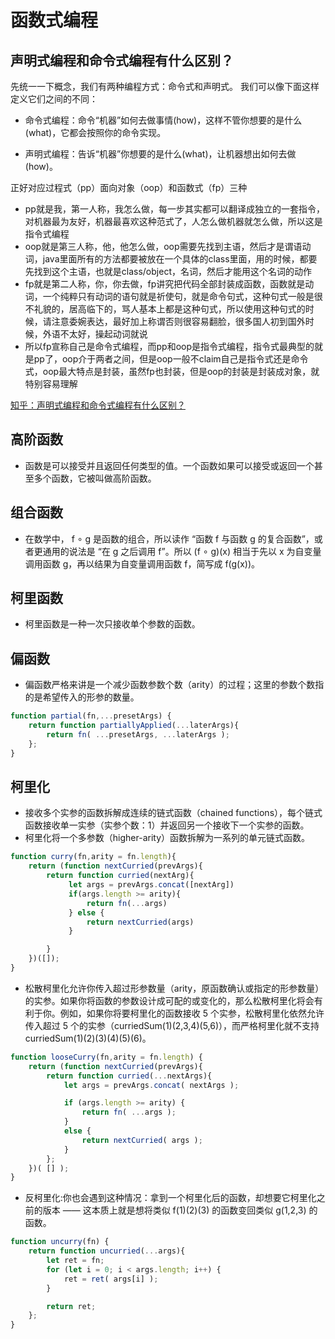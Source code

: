 # 函数式编程

## 声明式编程和命令式编程有什么区别？

先统一一下概念，我们有两种编程方式：命令式和声明式。
我们可以像下面这样定义它们之间的不同：

- 命令式编程：命令“机器”如何去做事情(how)，这样不管你想要的是什么(what)，它都会按照你的命令实现。

- 声明式编程：告诉“机器”你想要的是什么(what)，让机器想出如何去做(how)。

正好对应过程式（pp）面向对象（oop）和函数式（fp）三种

- pp就是我，第一人称，我怎么做，每一步其实都可以翻译成独立的一套指令，对机器最为友好，机器最喜欢这种范式了，人怎么做机器就怎么做，所以这是指令式编程
- oop就是第三人称，他，他怎么做，oop需要先找到主语，然后才是谓语动词，java里面所有的方法都要被放在一个具体的class里面，用的时候，都要先找到这个主语，也就是class/object，名词，然后才能用这个名词的动作
- fp就是第二人称，你，你去做，fp讲究把代码全部封装成函数，函数就是动词，一个纯粹只有动词的语句就是祈使句，就是命令句式，这种句式一般是很不礼貌的，居高临下的，骂人基本上都是这种句式，所以使用这种句式的时候，请注意委婉表达，最好加上称谓否则很容易翻脸，很多国人初到国外时候，外语不太好，操起动词就说
- 所以fp宣称自己是命令式编程，而pp和oop是指令式编程，指令式最典型的就是pp了，oop介于两者之间，但是oop一般不claim自己是指令式还是命令式，oop最大特点是封装，虽然fp也封装，但是oop的封装是封装成对象，就特别容易理解

[知乎：声明式编程和命令式编程有什么区别？](https://www.zhihu.com/question/22285830)

## 高阶函数

- 函数是可以接受并且返回任何类型的值。一个函数如果可以接受或返回一个甚至多个函数，它被叫做高阶函数。

## 组合函数

- 在数学中， f ∘ g 是函数的组合，所以读作 “函数 f 与函数 g 的复合函数”，或者更通用的说法是 “在 g 之后调用 f”。所以 (f ∘ g)(x) 相当于先以 x 为自变量调用函数 g，再以结果为自变量调用函数 f，简写成 f(g(x))。

## 柯里函数

- 柯里函数是一种一次只接收单个参数的函数。

## 偏函数

- 偏函数严格来讲是一个减少函数参数个数（arity）的过程；这里的参数个数指的是希望传入的形参的数量。

```js
function partial(fn,...presetArgs) {
    return function partiallyApplied(...laterArgs){
        return fn( ...presetArgs, ...laterArgs );
    };
}
```

## 柯里化

- 接收多个实参的函数拆解成连续的链式函数（chained functions），每个链式函数接收单一实参（实参个数：1）并返回另一个接收下一个实参的函数。
- 柯里化将一个多参数（higher-arity）函数拆解为一系列的单元链式函数。

```js
function curry(fn,arity = fn.length){
    return (function nextCurried(prevArgs){
        return function curried(nextArg){
             let args = prevArgs.concat([nextArg])
             if(args.length >= arity){
                 return fn(...args)
             } else {
                 return nextCurried(args)
             }

        }
    })([]);
}
```

- 松散柯里化允许你传入超过形参数量（arity，原函数确认或指定的形参数量）的实参。如果你将函数的参数设计成可配的或变化的，那么松散柯里化将会有利于你。例如，如果你将要柯里化的函数接收 5 个实参，松散柯里化依然允许传入超过 5 个的实参（curriedSum(1)(2,3,4)(5,6)），而严格柯里化就不支持 curriedSum(1)(2)(3)(4)(5)(6)。

```js
function looseCurry(fn,arity = fn.length) {
    return (function nextCurried(prevArgs){
        return function curried(...nextArgs){
            let args = prevArgs.concat( nextArgs );

            if (args.length >= arity) {
                return fn( ...args );
            }
            else {
                return nextCurried( args );
            }
        };
    })( [] );
}

```

- 反柯里化:你也会遇到这种情况：拿到一个柯里化后的函数，却想要它柯里化之前的版本 —— 这本质上就是想将类似 f(1)(2)(3) 的函数变回类似 g(1,2,3) 的函数。

```js
function uncurry(fn) {
    return function uncurried(...args){
        let ret = fn;
        for (let i = 0; i < args.length; i++) {
            ret = ret( args[i] );
        }

        return ret;
    };
}
```
